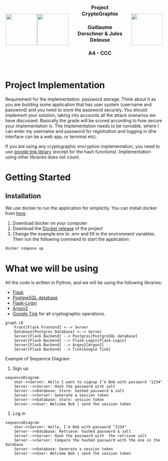 <div style="display: flex; justify-content: center; align-items: center; width: 500px; margin: 0 auto;">
    <img src="https://media.discordapp.net/attachments/1172462760530034742/1172462827223654460/proflie-picture.png?ex=65f41019&is=65e19b19&hm=def5d1bab276edda75e26b2cdf7d69af47da0de0eaac386c595a449dd96819e0&=&format=webp&quality=lossless&width=700&height=700" height=100 style="align-self: center;">
    <img src="https://media.discordapp.net/attachments/1172462760530034742/1215056991190392893/image.png?ex=65fb5d01&is=65e8e801&hm=9bdd484fcc715d50b973f4d8feab28ad0862fa68dc7ff435b1b46e8fa6902900&=&format=webp&quality=lossless&width=920&height=936" height=100 style="align-self: center;">
    <div style="padding: 20px; text-align: center;">
        <h3 style="font-size: 16px;">Project CryptoGraphie</h3>
        <h3 style="font-size: 16px;">Guillaume Dorschner & Jules Deleuse</h3>
        <h3 style="font-size: 16px;">A4 - CCC</h3>
    </div>
    <img src="https://www.esilv.fr/ecole-ingenieur/logos/logo_esilv_png_couleur.png" width="100" style="align-self: center;">
</div>

# Project Implementation

Requirement for the implementation: password storage. Think about it as you are building some application that has user system (username and password) and you need to store the password securely. You should implement your solution, taking into accounts all the attack scenarios we have discussed. Basically the grade will be scored according to how secure your implementation is. The implementation needs to be runnable, where I can enter my username and password for registration and logging in (the interface can be a web app, or terminal etc).

If you are using any cryptographic encryption implementation, you need to use [google tink library](https://developers.google.com/tink) (except for the hash functions). Implementation using other libraries does not count.

# Getting Started

## Installation

We use docker to run the application for simplicity. You can install docker from [here](https://docs.docker.com/get-docker/).

1. Download docker on your computer
2. Download the [Docker release](https://github.com/GuillaumeDorschner/ESILV-Cryptography-S8/releases/download/v1.0.0/Docker.Getting.Started.zip) of the project
3. Change the example.env to .env and fill in the environment variables. Then run the following command to start the application:

```bash
docker compose up
```

# What we will be using

All the code is written in Python, and we will be using the following libraries:
- [Flask](https://flask.palletsprojects.com/en/3.0.x/)
- [PostgreSQL database](https://www.postgresql.org/)
- [Flask-Login](https://flask-login.readthedocs.io/en/latest/)
- [Argon2](https://en.wikipedia.org/wiki/Argon2)
- [Google Tink](https://developers.google.com/tink) for all cryptographic operations.

```mermaid
graph LR
    Front[Flask Frontend] <--> Server
    Database[Postgres Database] <--> Server
    Server[Flask Backend] --> Postgres[PostgreSQL database]
    Server[Flask Backend] --> Flask-Login[Flask-Login]
    Server[Flask Backend] --> Argon2[Argon2]
    Server[Flask Backend] --> Tink[Google Tink]
```

Example of Sequence Diagram:

1. Sign up
```mermaid
sequenceDiagram
    User->>Server: Hello I want to signup I'm Bob with password "1234"
    Server-->>Server: Hash the password with salt
    Server-->>Database: Store: hashed password & salt
    Server-->>Server: Generate a session token
    Server-->>Database: Store: session token
    Server-->>User: Welcome Bob | send the session token
```
1. Log in
```mermaid
sequenceDiagram
    User->>Server: Hello, I'm Bob with password "1234"
    Server-->>Database: Retrieve: hashed password & salt
    Server-->>Server: Hash the password with  the retrieve salt
    Server-->>Server: Compare the hashed password with the one in the database
    Server-->>Database: Generate a session token
    Server-->>User: Welcome Bob | send the session token
```
